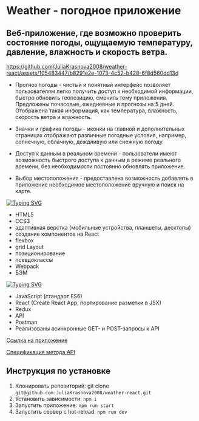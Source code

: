 # Weather - погодное приложение

## Веб-приложение, где возможно проверить состояние погоды, ощущаемую температуру, давление, влажность и скорость ветра.

https://github.com/JuliaKrasnova2008/weather-react/assets/105483447/b8291e2e-1073-4c52-b428-6f8d560dd13d

- Прогноз погоды - чистый и понятный интерфейс позволяет пользователям легко получить доступ к необходимой информации, быстро обновить геопозицию, сменить тему приложения. Предложены почасовые, ежедневные и прогнозы на 5 дней. Отображена такая информация, как температура, влажность, скорость ветра и влажность.

- Значки и графика погоды - иконки на главной и дополнительных страницах отображают различные погодные условия, например, солнечную, облачную, дождливую или снежную погоду.

- Доступ к данным в реальном времени - пользователи имеют возможность быстрого доступа к данным в режиме реального времени, без необходимости постоянно обновлять приложение.

- Выбор местоположения - предоставлена возможность добавлять в приложение необходимое местоположение вручную и поиск на карте.

<!-- верстка и jsx -->

[![Typing SVG](https://readme-typing-svg.demolab.com?font=Inter&size=18&pause=1000&color=3456F3&multiline=true&width=500&height=30&lines=%D0%92%D1%91%D1%80%D1%81%D1%82%D0%BA%D0%B0+%D0%B8+JSX)](https://git.io/typing-svg)

- HTML5
- CCS3
- адаптивная верстка (мобильные устройства, планшеты, десктопы)
- создание компонентов на React
- flexbox
- grid Layout
- позиционирование
- псевдоклассы
- Webpack
- БЭМ

<!-- функциональность на реакт -->

[![Typing SVG](https://readme-typing-svg.demolab.com?font=Inter&size=18&pause=1000&color=3456F3&multiline=true&width=500&height=30&lines=%D0%A4%D1%83%D0%BD%D0%BA%D1%86%D0%B8%D0%BE%D0%BD%D0%B0%D0%BB%D1%8C%D0%BD%D0%BE%D1%81%D1%82%D1%8C+%D0%BD%D0%B0+%C2%ABReact%C2%BB+%D0%B8+JS)](https://git.io/typing-svg)

- JavaScript (стандарт ES6)
- React (Create React App, портирование разметки в JSX)
- Redux
- API
- Postman
- Реализованы асинхронные GET- и POST-запросы к API

[Ссылка на приложение ](https://weather-react-10c00.web.app/)

[Спецификация метода API ](https://openweathermap.org/forecast5)

## Инструкция по установке

1. Клонировать репозиторий: git clone
   `git@github.com:JuliaKrasnova2008/weather-react.git`
2. Установить зависимости:
   `npm i`
3. Запустить приложение:
   `npm run start`
4. Запустить сервер с hot-reload:
   `npm run dev`

   
